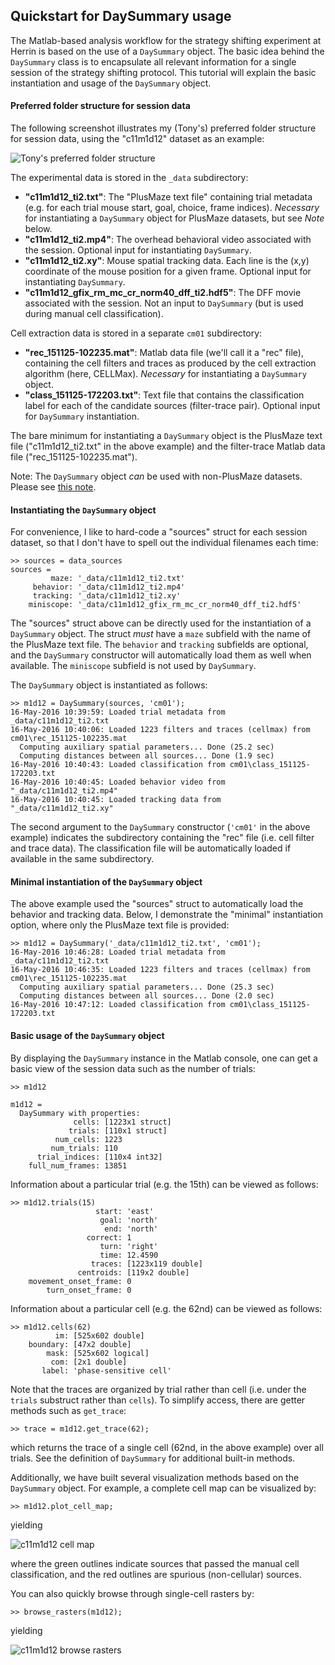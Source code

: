 ## Quickstart for DaySummary usage

The Matlab-based analysis workflow for the strategy shifting experiment at Herrin is based on the use of a `DaySummary` object. The basic idea behind the `DaySummary` class is to encapsulate all relevant information for a single session of the strategy shifting protocol. This tutorial will explain the basic instantiation and usage of the `DaySummary` object.

#### Preferred folder structure for session data

The following screenshot illustrates my (Tony's) preferred folder structure for session data, using the "c11m1d12" dataset as an example:

![Tony's preferred folder structure](ds_folder_structure.PNG)

The experimental data is stored in the `_data` subdirectory:

- __"c11m1d12_ti2.txt"__: The "PlusMaze text file" containing trial metadata (e.g. for each trial mouse start, goal, choice, frame indices). _Necessary_ for instantiating a `DaySummary` object for PlusMaze datasets, but see _Note_ below.
- __"c11m1d12_ti2.mp4"__: The overhead behavioral video associated with the session. Optional input for instantiating `DaySummary`.
- __"c11m1d12_ti2.xy"__: Mouse spatial tracking data. Each line is the (x,y) coordinate of the mouse position for a given frame. Optional input for instantiating `DaySummary`.
- __"c11m1d12_gfix_rm_mc_cr_norm40_dff_ti2.hdf5"__: The DFF movie associated with the session. Not an input to `DaySummary` (but is used during manual cell classification).
 
Cell extraction data is stored in a separate `cm01` subdirectory:

- __"rec_151125-102235.mat"__: Matlab data file (we'll call it a "rec" file), containing the cell filters and traces as produced by the cell extraction algorithm (here, CELLMax). _Necessary_ for instantiating a `DaySummary` object.
- __"class_151125-172203.txt"__: Text file that contains the classification label for each of the candidate sources (filter-trace pair). Optional input for `DaySummary` instantiation.
 
The bare minimum for instantiating a `DaySummary` object is the PlusMaze text file ("c11m1d12_ti2.txt" in the above example) and the filter-trace Matlab data file ("rec_151125-102235.mat").

Note: The `DaySummary` object _can_ be used with non-PlusMaze datasets. Please see [this note](ds_nonplusmaze.md).

#### Instantiating the `DaySummary` object

For convenience, I like to hard-code a "sources" struct for each session dataset, so that I don't have to spell out the individual filenames each time:
```
>> sources = data_sources
sources = 
         maze: '_data/c11m1d12_ti2.txt'
     behavior: '_data/c11m1d12_ti2.mp4'
     tracking: '_data/c11m1d12_ti2.xy'
    miniscope: '_data/c11m1d12_gfix_rm_mc_cr_norm40_dff_ti2.hdf5'
```

The "sources" struct above can be directly used for the instantiation of a `DaySummary` object. The struct _must_ have a `maze` subfield with the name of the PlusMaze text file. The `behavior` and `tracking` subfields are optional, and the `DaySummary` constructor will automatically load them as well when available. The `miniscope` subfield is not used by `DaySummary`.

The `DaySummary` object is instantiated as follows:
```
>> m1d12 = DaySummary(sources, 'cm01');
16-May-2016 10:39:59: Loaded trial metadata from _data/c11m1d12_ti2.txt
16-May-2016 10:40:06: Loaded 1223 filters and traces (cellmax) from cm01\rec_151125-102235.mat
  Computing auxiliary spatial parameters... Done (25.2 sec)
  Computing distances between all sources... Done (1.9 sec)
16-May-2016 10:40:43: Loaded classification from cm01\class_151125-172203.txt
16-May-2016 10:40:45: Loaded behavior video from "_data/c11m1d12_ti2.mp4"
16-May-2016 10:40:45: Loaded tracking data from "_data/c11m1d12_ti2.xy"
```

The second argument to the `DaySummary` constructor (`'cm01'` in the above example) indicates the subdirectory containing the "rec" file (i.e. cell filter and trace data). The classification file will be automatically loaded if available in the same subdirectory.

#### Minimal instantiation of the `DaySummary` object

The above example used the "sources" struct to automatically load the behavior and tracking data. Below, I demonstrate the "minimal" instantiation option, where only the PlusMaze text file is provided:
```
>> m1d12 = DaySummary('_data/c11m1d12_ti2.txt', 'cm01');
16-May-2016 10:46:28: Loaded trial metadata from _data/c11m1d12_ti2.txt
16-May-2016 10:46:35: Loaded 1223 filters and traces (cellmax) from cm01\rec_151125-102235.mat
  Computing auxiliary spatial parameters... Done (25.3 sec)
  Computing distances between all sources... Done (2.0 sec)
16-May-2016 10:47:12: Loaded classification from cm01\class_151125-172203.txt
```

#### Basic usage of the `DaySummary` object

By displaying the `DaySummary` instance in the Matlab console, one can get a basic view of the session data such as the number of trials:
```
>> m1d12

m1d12 = 
  DaySummary with properties:
              cells: [1223x1 struct]
             trials: [110x1 struct]
          num_cells: 1223
         num_trials: 110
      trial_indices: [110x4 int32]
    full_num_frames: 13851
```

Information about a particular trial (e.g. the 15th) can be viewed as follows:
```
>> m1d12.trials(15)
                   start: 'east'
                    goal: 'north'
                     end: 'north'
                 correct: 1
                    turn: 'right'
                    time: 12.4590
                  traces: [1223x119 double]
               centroids: [119x2 double]
    movement_onset_frame: 0
        turn_onset_frame: 0
```

Information about a particular cell (e.g. the 62nd) can be viewed as follows:
```
>> m1d12.cells(62)
          im: [525x602 double]
    boundary: [47x2 double]
        mask: [525x602 logical]
         com: [2x1 double]
       label: 'phase-sensitive cell'
```

Note that the traces are organized by trial rather than cell (i.e. under the `trials` substruct rather than `cells`). To simplify access, there are getter methods such as `get_trace`:
```
>> trace = m1d12.get_trace(62);
```
which returns the trace of a single cell (62nd, in the above example) over all trials. See the definition of `DaySummary` for additional built-in methods.

Additionally, we have built several visualization methods based on the `DaySummary` object. For example, a complete cell map can be visualized by:
```
>> m1d12.plot_cell_map;
```
yielding

![c11m1d12 cell map](ds_plot_cell_map.png)

where the green outlines indicate sources that passed the manual cell classification, and the red outlines are spurious (non-cellular) sources.

You can also quickly browse through single-cell rasters by:
```
>> browse_rasters(m1d12);
```
yielding

![c11m1d12 browse rasters](ds_browse-rasters.png)
